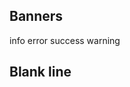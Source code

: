 ## Banners
<ainfo>
info
</ainfo>

<aerror>
error
</aerror>

<asuccess>
success
</asuccess>

<awarning>
warning
</awarning>

## Blank line
<p> </p>
